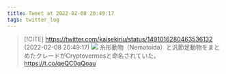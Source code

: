 ```yaml
---
title: Tweet at 2022-02-08 20:49:17
tags: twitter_log
---
```


> [!CITE] https://twitter.com/kaisekiriu/status/1491016280463536132 (2022-02-08 20:49:17)
> ![](https://twitter.com/kaisekiriu/status/1491016280463536132)
> 糸形動物（Nematoida）と汎節足動物をまとめたクレードがCryptovermesと命名されていた。
> https://t.co/qeQC0qQoau
